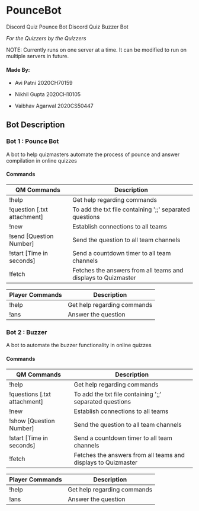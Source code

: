 # PounceBot
Discord Quiz Pounce Bot
Discord Quiz Buzzer Bot

*For the Quizzers by the Quizzers*

NOTE: Currently runs on one server at a time. It can be modified to run on multiple servers in future.

#### Made By:

* Avi Patni 2020CH70159

* Nikhil Gupta 2020CH10105

* Vaibhav Agarwal 2020CS50447

## Bot Description

### Bot 1 : Pounce Bot

A bot to help quizmasters automate the process of pounce and answer compilation in online quizzes

#### Commands
| QM Commands  | Description |
| ------- | ----------- |
| !help | Get help regarding commands |
| !question [.txt attachment] | To add the txt file containing ';;' separated questions |
| !new | Establish connections to all teams |
| !send [Question Number] | Send the question to all team channels |
| !start [Time in seconds] | Send a countdown timer to all team channels |
| !fetch | Fetches the answers from all teams and displays to Quizmaster |

| Player Commands  | Description |
| ------- | ----------- |
| !help | Get help regarding commands |
| !ans | Answer the question |

### Bot 2 : Buzzer

A bot to automate the buzzer functionality in online quizzes

#### Commands
| QM Commands  | Description |
| ------- | ----------- |
| !help | Get help regarding commands |
| !questions [.txt attachment] | To add the txt file containing ';;' separated questions |
| !new | Establish connections to all teams |
| !show [Question Number] | Send the question to all team channels |
| !start [Time in seconds] | Send a countdown timer to all team channels |
| !fetch | Fetches the answers from all teams and displays to Quizmaster |

| Player Commands  | Description |
| ------- | ----------- |
| !help | Get help regarding commands |
| !ans | Answer the question |

  

